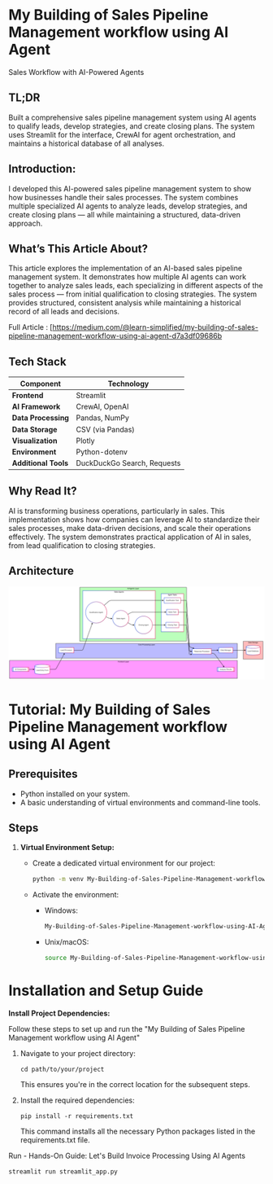 # My Building of Sales Pipeline Management workflow using AI Agent 

Sales Workflow with AI-Powered Agents

## TL;DR
Built a comprehensive sales pipeline management system using AI agents to qualify leads, develop strategies, and create closing plans. The system uses Streamlit for the interface, CrewAI for agent orchestration, and maintains a historical database of all analyses.

## Introduction:
I developed this AI-powered sales pipeline management system to show how businesses handle their sales processes. The system combines multiple specialized AI agents to analyze leads, develop strategies, and create closing plans — all while maintaining a structured, data-driven approach.

## What’s This Article About?
This article explores the implementation of an AI-based sales pipeline management system. It demonstrates how multiple AI agents can work together to analyze sales leads, each specializing in different aspects of the sales process — from initial qualification to closing strategies. The system provides structured, consistent analysis while maintaining a historical record of all leads and decisions.

Full Article : [https://medium.com/@learn-simplified/my-building-of-sales-pipeline-management-workflow-using-ai-agent-d7a3df09686b


## Tech Stack

| **Component**        | **Technology**              |
|----------------------|-----------------------------|
| **Frontend**          | Streamlit                   |
| **AI Framework**      | CrewAI, OpenAI               |
| **Data Processing**   | Pandas, NumPy                |
| **Data Storage**      | CSV (via Pandas)             |
| **Visualization**     | Plotly                      |
| **Environment**       | Python-dotenv                |
| **Additional Tools**  | DuckDuckGo Search, Requests  |



## Why Read It?
AI is transforming business operations, particularly in sales. This implementation shows how companies can leverage AI to standardize their sales processes, make data-driven decisions, and scale their operations effectively. The system demonstrates practical application of AI in sales, from lead qualification to closing strategies.

## Architecture

![Design Diagram](design_docs/design.png)


# Tutorial: My Building of Sales Pipeline Management workflow using AI Agent

## Prerequisites
- Python installed on your system.
- A basic understanding of virtual environments and command-line tools.

## Steps

1. **Virtual Environment Setup:**
   - Create a dedicated virtual environment for our project:
   
     ```bash
     python -m venv My-Building-of-Sales-Pipeline-Management-workflow-using-AI-Agent
     ```
   - Activate the environment:
   
     - Windows:
       ```bash
       My-Building-of-Sales-Pipeline-Management-workflow-using-AI-Agent\Scripts\activate       
       ```
     - Unix/macOS:
       ```bash
       source My-Building-of-Sales-Pipeline-Management-workflow-using-AI-Agent/bin/activate
       ```
   

# Installation and Setup Guide

**Install Project Dependencies:**

Follow these steps to set up and run the  "My Building of Sales Pipeline Management workflow using AI Agent"

1. Navigate to your project directory:
   ```
   cd path/to/your/project
   ```
   This ensures you're in the correct location for the subsequent steps.

2. Install the required dependencies:
   ```
   pip install -r requirements.txt   
   ```
   This command installs all the necessary Python packages listed in the requirements.txt file.


Run - Hands-On Guide: Let's Build Invoice Processing Using AI Agents

  
   ```
   streamlit run streamlit_app.py
   ```
   

